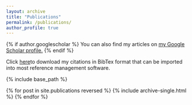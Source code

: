 ```yaml
---
layout: archive
title: "Publications"
permalink: /publications/
author_profile: true
---
```


{% if author.googlescholar %}
  You can also find my articles on <u><a href="{{author.googlescholar}}">my Google Scholar profile</a>.</u>
{% endif %}

Click [here](/assets/rangarajan.bib)to download my citations in BibTex format that can be imported into most reference management software.

{% include base_path %}

{% for post in site.publications reversed %}
  {% include archive-single.html %}
{% endfor %}
